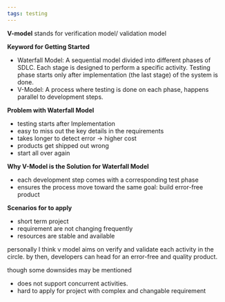 ```yaml
---
tags: testing
---
```


**V-model**
stands for verification model/ validation model

**Keyword for Getting Started**
- Waterfall Model: A sequential model divided into different phases of SDLC. Each stage is designed to perform a specific activity. Testing phase starts only after implementation (the last stage) of the system is done.
- V-Model: A process where testing is done on each phase, happens parallel to development steps. 


**Problem with Waterfall Model**
- testing starts after Implementation
- easy to miss out the key details in the requirements 
- takes longer to detect error -> higher cost
-  products get shipped out wrong
- start all over again

**Why V-Model is the Solution for Waterfall Model**
- each development step comes with a corresponding test phase
- ensures the process move toward the same goal: build error-free product


**Scenarios for to apply**
- short term project
- requirement are not changing frequently
- resources are stable and available

personally I think v model aims on verify and validate each activity in the circle. by then, developers can head for an error-free and quality product. 

though some downsides may be mentioned
- does not support concurrent activities. 
- hard to apply for project with complex and changable requirement